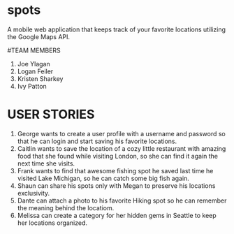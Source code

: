 # spots
A mobile web application that keeps track of your favorite locations utilizing the Google Maps API.

#TEAM MEMBERS
1) Joe Ylagan
2) Logan Feiler
3) Kristen Sharkey
4) Ivy Patton

# USER STORIES

1)  George wants to create a user profile with a username and password so that he can login and start saving his favorite locations.
2)  Caitlin wants to save the location of a cozy little restaurant with amazing food that she found while visiting London, so she can find it again the next time she visits.
3)  Frank wants to find that awesome fishing spot he saved last time he visited Lake Michigan, so he can catch some big fish again.
4)  Shaun can share his spots only with Megan to preserve his locations exclusivity.
5)  Dante can attach a photo to his favorite Hiking spot so he can remember the meaning behind the locatiom.
6)  Melissa can create a category for her hidden gems in Seattle to keep her locations organized.
